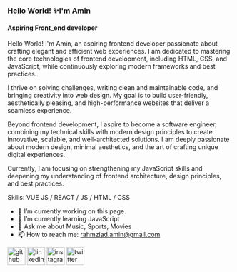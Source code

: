 ### Hello World! ✨I'm Amin
#### Aspiring Front_end developer
Hello World! I'm Amin, an aspiring frontend developer passionate about crafting elegant and efficient web experiences. I am dedicated to mastering the core technologies of frontend development, including HTML, CSS, and JavaScript, while continuously exploring modern frameworks and best practices.  

I thrive on solving challenges, writing clean and maintainable code, and bringing creativity into web design. My goal is to build user-friendly, aesthetically pleasing, and high-performance websites that deliver a seamless experience.  

Beyond frontend development, I aspire to become a software engineer, combining my technical skills with modern design principles to create innovative, scalable, and well-architected solutions. I am deeply passionate about modern design, minimal aesthetics, and the art of crafting unique digital experiences.  

Currently, I am focusing on strengthening my JavaScript skills and deepening my understanding of frontend architecture, design principles, and best practices.

Skills: VUE JS / REACT / JS / HTML / CSS

- 🔭 I’m currently working on this page. 
- 🌱 I’m currently learning JavaScript 
- 💬 Ask me about Music, Sports, Movies 
- 📫 How to reach me: rahmziad.amin@gmail.com 


[<img src='https://cdn.jsdelivr.net/npm/simple-icons@3.0.1/icons/github.svg' alt='github' height='40'>](https://github.com/Amin-Rahmziad)  [<img src='https://cdn.jsdelivr.net/npm/simple-icons@3.0.1/icons/linkedin.svg' alt='linkedin' height='40'>](https://www.linkedin.com/in/amin-rahmziad-360149352/)  [<img src='https://cdn.jsdelivr.net/npm/simple-icons@3.0.1/icons/instagram.svg' alt='instagram' height='40'>](https://www.instagram.com/mramin.rz/)  [<img src='https://cdn.jsdelivr.net/npm/simple-icons@3.0.1/icons/twitter.svg' alt='twitter' height='40'>](https://twitter.com/mraminrz)
